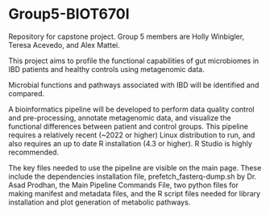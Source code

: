 # Group5-BIOT670I
Repository for capstone project.
Group 5 members are Holly Winbigler, Teresa Acevedo, and Alex Mattei.

This project aims to profile the functional capabilities of gut microbiomes in IBD patients and healthy controls using metagenomic data.

Microbial functions and pathways associated with IBD will be identified and compared.

A bioinformatics pipeline will be developed to perform data quality control and pre-processing, annotate metagenomic data, and visualize the functional differences between patient and control groups. This pipeline requires a relatively recent (~2022 or higher) Linux distribution to run, and also requires an up to date R installation (4.3 or higher). R Studio is highly recommended. 

The key files needed to use the pipeline are visible on the main page. These include the dependencies installation file, prefetch_fasterq-dump.sh by Dr. Asad Prodhan, the Main Pipeline Commands File, two python files for making manifest and metadata files, and the R script files needed for library installation and plot generation of metabolic pathways.

